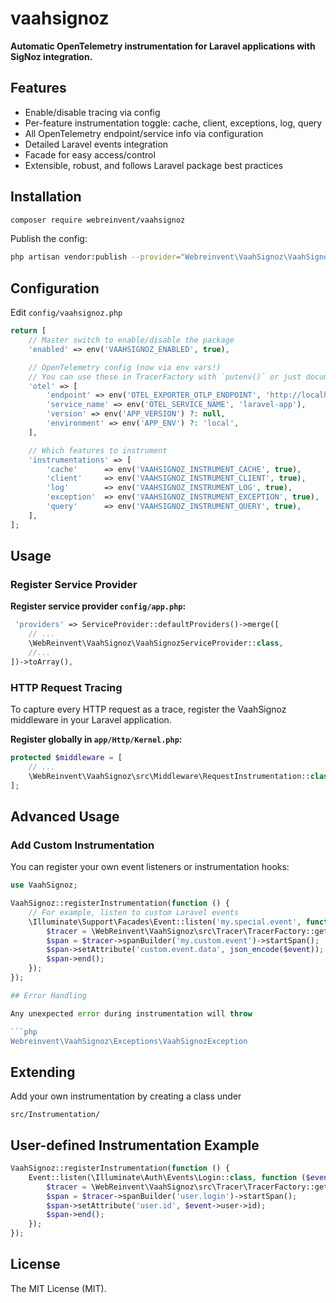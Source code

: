 # vaahsignoz

**Automatic OpenTelemetry instrumentation for Laravel applications with SigNoz integration.**

## Features

- Enable/disable tracing via config
- Per-feature instrumentation toggle: cache, client, exceptions, log, query
- All OpenTelemetry endpoint/service info via configuration
- Detailed Laravel events integration
- Facade for easy access/control
- Extensible, robust, and follows Laravel package best practices

## Installation

```bash
composer require webreinvent/vaahsignoz
```

Publish the config:

```bash
php artisan vendor:publish --provider="Webreinvent\VaahSignoz\VaahSignozServiceProvider" --tag="config"
```
## Configuration

Edit `config/vaahsignoz.php`

```php
return [
    // Master switch to enable/disable the package
    'enabled' => env('VAAHSIGNOZ_ENABLED', true),

    // OpenTelemetry config (now via env vars!)
    // You can use these in TracerFactory with `putenv()` or just document them.
    'otel' => [
        'endpoint' => env('OTEL_EXPORTER_OTLP_ENDPOINT', 'http://localhost:4318/v1/traces'),
        'service_name' => env('OTEL_SERVICE_NAME', 'laravel-app'),
        'version' => env('APP_VERSION') ?: null,
        'environment' => env('APP_ENV') ?: 'local',
    ],

    // Which features to instrument
    'instrumentations' => [
        'cache'      => env('VAAHSIGNOZ_INSTRUMENT_CACHE', true),
        'client'     => env('VAAHSIGNOZ_INSTRUMENT_CLIENT', true),
        'log'        => env('VAAHSIGNOZ_INSTRUMENT_LOG', true),
        'exception'  => env('VAAHSIGNOZ_INSTRUMENT_EXCEPTION', true),
        'query'      => env('VAAHSIGNOZ_INSTRUMENT_QUERY', true),
    ],
];
```

## Usage

### Register Service Provider
**Register service provider `config/app.php`:**

```php
 'providers' => ServiceProvider::defaultProviders()->merge([
    // ...
    \WebReinvent\VaahSignoz\VaahSignozServiceProvider::class,
    //...
])->toArray(),
```


### HTTP Request Tracing

To capture every HTTP request as a trace, register the VaahSignoz middleware in your Laravel application.

**Register globally in `app/Http/Kernel.php`:**

```php
protected $middleware = [
    // ...
    \WebReinvent\VaahSignoz\src\Middleware\RequestInstrumentation::class,
];
```
## Advanced Usage

### Add Custom Instrumentation

You can register your own event listeners or instrumentation hooks:

```php
use VaahSignoz;

VaahSignoz::registerInstrumentation(function () {
    // For example, listen to custom Laravel events
    \Illuminate\Support\Facades\Event::listen('my.special.event', function ($event) {
        $tracer = \WebReinvent\VaahSignoz\src\Tracer\TracerFactory::getTracer();
        $span = $tracer->spanBuilder('my.custom.event')->startSpan();
        $span->setAttribute('custom.event.data', json_encode($event));
        $span->end();
    });
});

## Error Handling

Any unexpected error during instrumentation will throw 

```php
Webreinvent\VaahSignoz\Exceptions\VaahSignozException
```

## Extending

Add your own instrumentation by creating a class under
```
src/Instrumentation/
```

## User-defined Instrumentation Example

```php
VaahSignoz::registerInstrumentation(function () {
    Event::listen(\Illuminate\Auth\Events\Login::class, function ($event) {
        $tracer = \WebReinvent\VaahSignoz\src\Tracer\TracerFactory::getTracer();
        $span = $tracer->spanBuilder('user.login')->startSpan();
        $span->setAttribute('user.id', $event->user->id);
        $span->end();
    });
});
```

## License

The MIT License (MIT).

